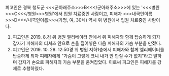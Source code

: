 피고인은 경북 청도군 <<<군아래주소>>>B<<</군아래주소>>>에 있는 '<<<병원>>>C<<</병원>>>병원'에서 입원 치료중인 사람이고, 피해자 <<<내국인이름>>>D<<</내국인이름>>>(가명, 여, 30세) 역시 위 병원에서 입원 치료중인 사람이다.
1. 피고인은 2019. 8.경 위 병원 엘리베이터 안에서 위 피해자와 함께 탑승하게 되자 갑자기 피해자의 티셔츠 안으로 손을 집어넣은 다음 피해자의 가슴 부분을 만졌다.
2. 피고인은 2019. 10. 28. 12:50경 위 병원 지하1층에서 피해자와 함께 엘리베이터를 탑승하게 되자 피해자에게 "가슴이 그렇게 크니 내가 안 만질 수가 없지"라고 말하며 갑자기 손으로 피해자의 가슴 부분을 움켜잡았다.
이로써 피고인은 피해자를 강제로 추행하였다.